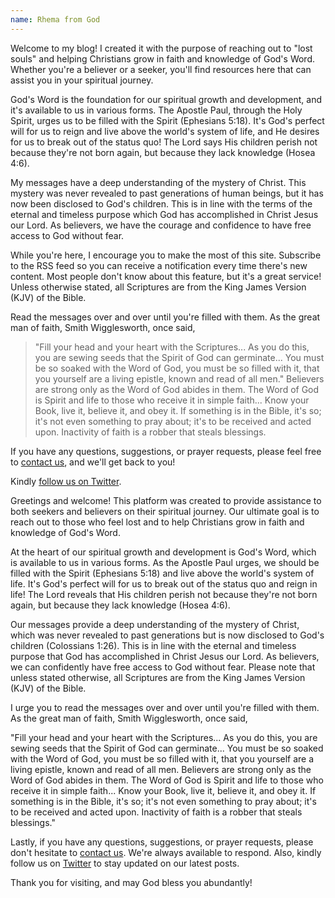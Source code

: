 ```yaml
---
name: Rhema from God
---
```


Welcome to my blog! I created it with the purpose of reaching out to "lost souls" and helping Christians grow in faith and knowledge of God's Word. Whether you're a believer or a seeker, you'll find resources here that can assist you in your spiritual journey.

God's Word is the foundation for our spiritual growth and development, and it's available to us in various forms. The Apostle Paul, through the Holy Spirit, urges us to be filled with the Spirit (Ephesians 5:18). It's God's perfect will for us to reign and live above the world's system of life, and He desires for us to break out of the status quo! The Lord says His children perish not because they're not born again, but because they lack knowledge (Hosea 4:6).

My messages have a deep understanding of the mystery of Christ. This mystery was never revealed to past generations of human beings, but it has now been disclosed to God's children. This is in line with the terms of the eternal and timeless purpose which God has accomplished in Christ Jesus our Lord. As believers, we have the courage and confidence to have free access to God without fear.

While you're here, I encourage you to make the most of this site. Subscribe to the RSS feed so you can receive a notification every time there's new content. Most people don't know about this feature, but it's a great service! Unless otherwise stated, all Scriptures are from the King James Version (KJV) of the Bible.

Read the messages over and over until you're filled with them. As the great man of faith, Smith Wigglesworth, once said,

> "Fill your head and your heart with the Scriptures... As you do this, you are sewing seeds that the Spirit of God can germinate... You must be so soaked with the Word of God, you must be so filled with it, that you yourself are a living epistle, known and read of all men." Believers are strong only as the Word of God abides in them. The Word of God is Spirit and life to those who receive it in simple faith... Know your Book, live it, believe it, and obey it. If something is in the Bible, it's so; it's not even something to pray about; it's to be received and acted upon. Inactivity of faith is a robber that steals blessings.

If you have any questions, suggestions, or prayer requests, please feel free to [contact us](mailto:info@rhemafromgod.com), and we'll get back to you!

Kindly [follow us on Twitter](https://twitter.com/rhemafromgod).

Greetings and welcome! This platform was created to provide assistance to both seekers and believers on their spiritual journey. Our ultimate goal is to reach out to those who feel lost and to help Christians grow in faith and knowledge of God's Word.

At the heart of our spiritual growth and development is God's Word, which is available to us in various forms. As the Apostle Paul urges, we should be filled with the Spirit (Ephesians 5:18) and live above the world's system of life. It's God's perfect will for us to break out of the status quo and reign in life! The Lord reveals that His children perish not because they're not born again, but because they lack knowledge (Hosea 4:6).

Our messages provide a deep understanding of the mystery of Christ, which was never revealed to past generations but is now disclosed to God's children (Colossians 1:26). This is in line with the eternal and timeless purpose that God has accomplished in Christ Jesus our Lord. As believers, we can confidently have free access to God without fear. Please note that unless stated otherwise, all Scriptures are from the King James Version (KJV) of the Bible.

I urge you to read the messages over and over until you're filled with them. As the great man of faith, Smith Wigglesworth, once said,

"Fill your head and your heart with the Scriptures... As you do this, you are sewing seeds that the Spirit of God can germinate... You must be so soaked with the Word of God, you must be so filled with it, that you yourself are a living epistle, known and read of all men. Believers are strong only as the Word of God abides in them. The Word of God is Spirit and life to those who receive it in simple faith... Know your Book, live it, believe it, and obey it. If something is in the Bible, it's so; it's not even something to pray about; it's to be received and acted upon. Inactivity of faith is a robber that steals blessings."

Lastly, if you have any questions, suggestions, or prayer requests, please don't hesitate to [contact us](mailto:info@rhemafromgod.com). We're always available to respond. Also, kindly follow us on [Twitter](https://twitter.com/tetteis) to stay updated on our latest posts.

Thank you for visiting, and may God bless you abundantly!
